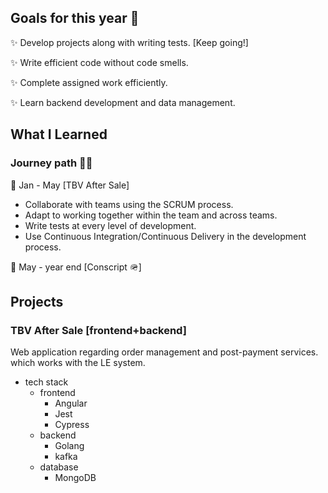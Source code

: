 ## Goals for this year 🏅
✨ Develop projects along with writing tests. [Keep going!]
  
✨ Write efficient code without code smells.
  
✨ Complete assigned work efficiently.

✨ Learn backend development and data management.

## What I Learned

### Journey path 💪🏽
🔷 Jan -  May [TBV After Sale]
  - Collaborate with teams using the SCRUM process.
  - Adapt to working together within the team and across teams.
  - Write tests at every level of development.
  - Use Continuous Integration/Continuous Delivery in the development process.
  
🔷 May - year end [Conscript 🪖]

## Projects

### TBV After Sale [frontend+backend]
Web application regarding order management and post-payment services. which works with the LE system.
- tech stack
  - frontend
    - Angular
    - Jest
    - Cypress
  - backend
    - Golang
    - kafka
  - database
    - MongoDB
